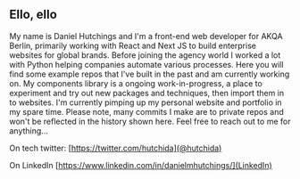 ## Ello, ello

My name is Daniel Hutchings and I'm a front-end web developer for AKQA Berlin, primarily working with React and Next JS to build enterprise websites for global brands. Before joining the agency world I worked a lot with Python helping companies automate various processes. Here you will find some example repos that I've built in the past and am currently working on. My components library is a ongoing work-in-progress, a place to experiment and try out new packages and techniques, then import them in to websites. I'm currently pimping up my personal website and portfolio in my spare time. Please note, many commits I make are to private repos and won't be reflected in the history shown here. Feel free to reach out to me for anything...

On tech twitter:
[https://twitter.com/hutchida](@hutchida)

On LinkedIn
[https://www.linkedin.com/in/danielmhutchings/](LinkedIn)
